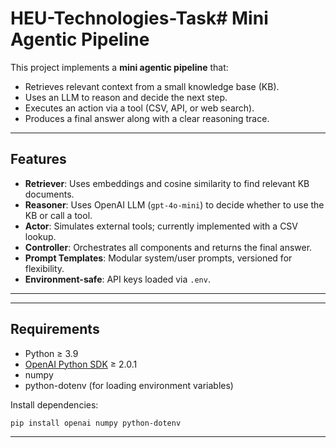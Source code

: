 # HEU-Technologies-Task# Mini Agentic Pipeline

This project implements a **mini agentic pipeline** that:

- Retrieves relevant context from a small knowledge base (KB).
- Uses an LLM to reason and decide the next step.
- Executes an action via a tool (CSV, API, or web search).
- Produces a final answer along with a clear reasoning trace.

---

## Features

- **Retriever**: Uses embeddings and cosine similarity to find relevant KB documents.
- **Reasoner**: Uses OpenAI LLM (`gpt-4o-mini`) to decide whether to use the KB or call a tool.
- **Actor**: Simulates external tools; currently implemented with a CSV lookup.
- **Controller**: Orchestrates all components and returns the final answer.
- **Prompt Templates**: Modular system/user prompts, versioned for flexibility.
- **Environment-safe**: API keys loaded via `.env`.

---


---

## Requirements

- Python ≥ 3.9
- [OpenAI Python SDK](https://pypi.org/project/openai/) ≥ 2.0.1
- numpy
- python-dotenv (for loading environment variables)

Install dependencies:

```bash
pip install openai numpy python-dotenv
```

---


